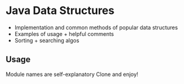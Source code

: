# Java Data Structures
- Implementation and common methods of popular data structures
- Examples of usage + helpful comments
- Sorting + searching algos

## Usage
Module names are self-explanatory
Clone and enjoy!